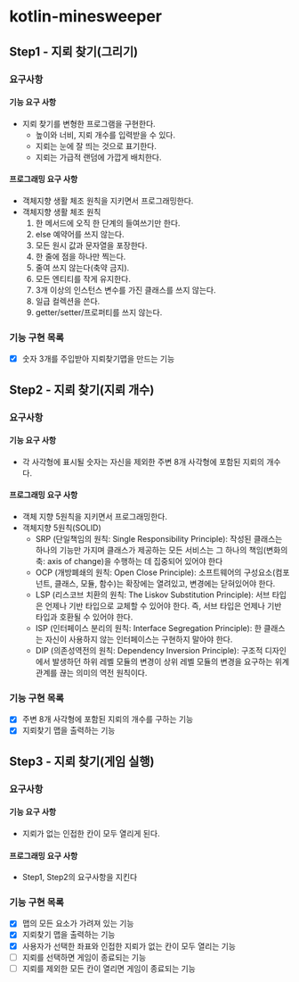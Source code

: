 # kotlin-minesweeper

Step1 - 지뢰 찾기(그리기)
-------------------

### 요구사항

#### 기능 요구 사항
- 지뢰 찾기를 변형한 프로그램을 구현한다.
    - 높이와 너비, 지뢰 개수를 입력받을 수 있다.
    - 지뢰는 눈에 잘 띄는 것으로 표기한다. 
    - 지뢰는 가급적 랜덤에 가깝게 배치한다.
#### 프로그래밍 요구 사항

- 객체지향 생활 체조 원칙을 지키면서 프로그래밍한다.
- 객체지향 생활 체조 원칙 
  1. 한 메서드에 오직 한 단계의 들여쓰기만 한다.
  2. else 예약어를 쓰지 않는다. 
  3. 모든 원시 값과 문자열을 포장한다. 
  4. 한 줄에 점을 하나만 찍는다.
  5. 줄여 쓰지 않는다(축약 금지).
  6. 모든 엔티티를 작게 유지한다.
  7. 3개 이상의 인스턴스 변수를 가진 클래스를 쓰지 않는다.
  8. 일급 컬렉션을 쓴다. 
  9. getter/setter/프로퍼티를 쓰지 않는다.

### 기능 구현 목록

- [x] 숫자 3개를 주입받아 지뢰찾기맵을 만드는 기능


Step2 - 지뢰 찾기(지뢰 개수)
-------------------

### 요구사항

#### 기능 요구 사항
- 각 사각형에 표시될 숫자는 자신을 제외한 주변 8개 사각형에 포함된 지뢰의 개수다.

#### 프로그래밍 요구 사항
- 객체 지향 5원칙을 지키면서 프로그래밍한다.
- 객체지향 5원칙(SOLID)
  - SRP (단일책임의 원칙: Single Responsibility Principle): 작성된 클래스는 하나의 기능만 가지며 클래스가 제공하는 모든 서비스는 그 하나의 책임(변화의 축: axis of change)을 수행하는 데 집중되어 있어야 한다
  - OCP (개방폐쇄의 원칙: Open Close Principle): 소프트웨어의 구성요소(컴포넌트, 클래스, 모듈, 함수)는 확장에는 열려있고, 변경에는 닫혀있어야 한다.
  - LSP (리스코브 치환의 원칙: The Liskov Substitution Principle): 서브 타입은 언제나 기반 타입으로 교체할 수 있어야 한다. 즉, 서브 타입은 언제나 기반 타입과 호환될 수 있어야 한다.
  - ISP (인터페이스 분리의 원칙: Interface Segregation Principle): 한 클래스는 자신이 사용하지 않는 인터페이스는 구현하지 말아야 한다.
  - DIP (의존성역전의 원칙: Dependency Inversion Principle): 구조적 디자인에서 발생하던 하위 레벨 모듈의 변경이 상위 레벨 모듈의 변경을 요구하는 위계관계를 끊는 의미의 역전 원칙이다.

### 기능 구현 목록

- [x] 주변 8개 사각형에 포함된 지뢰의 개수를 구하는 기능
- [x] 지뢰찾기 맵을 출력하는 기능

Step3 - 지뢰 찾기(게임 실행)
-------------------

### 요구사항

#### 기능 요구 사항
- 지뢰가 없는 인접한 칸이 모두 열리게 된다.

#### 프로그래밍 요구 사항
- Step1, Step2의 요구사항을 지킨다

### 기능 구현 목록

- [x] 맵의 모든 요소가 가려져 있는 기능
- [x] 지뢰찾기 맵을 출력하는 기능
- [x] 사용자가 선택한 좌표와 인접한 지뢰가 없는 칸이 모두 열리는 기능
- [ ] 지뢰를 선택하면 게임이 종료되는 기능
- [ ] 지뢰를 제외한 모든 칸이 열리면 게임이 종료되는 기능
